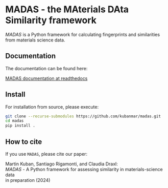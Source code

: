 # MADAS - the **MA**terials **DA**ta **S**imilarity framework

*MADAS* is a Python framework for calculating fingerprints and similarities from materials science data.

## Documentation

The documentation can be found here:

[MADAS documentation at readthedocs](https://madas.readthedocs.io)

## Install

For installation from source, please execute:

```bash
git clone --recurse-submodules https://github.com/kubanmar/madas.git
cd madas
pip install .
```

## How to cite

If you use `MADAS`, please cite our paper:

Martin Kuban, Santiago Rigamonti, and Claudia Draxl:  
*MADAS* - A Python framework for assessing similarity in materials-science data  
in preparation (2024)  